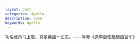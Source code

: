 ```yaml
---
layout: post
categories: Apollo
description: none
keywords: Apollo
---
```


功名祗向马上取，真是英雄一丈夫。——岑参《送李副使赴碛西官军》

